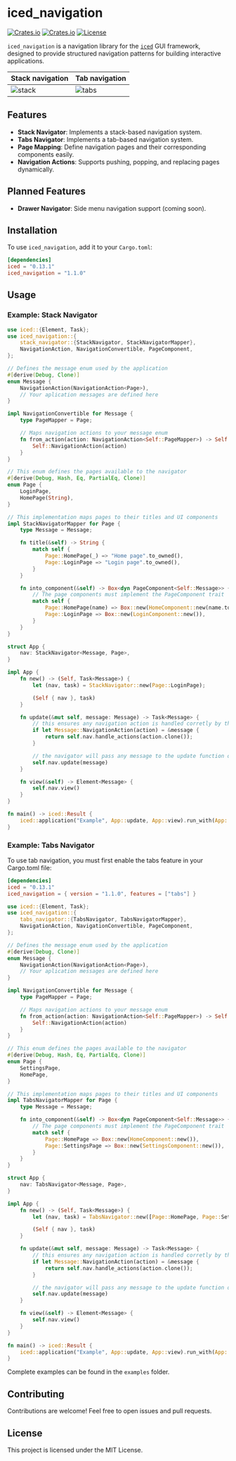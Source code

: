 # iced\_navigation
[![Crates.io](https://img.shields.io/crates/v/iced_navigation?style=flat-square)](https://crates.io/crates/iced_navigation)
[![Crates.io](https://img.shields.io/crates/d/iced_navigation?style=flat-square)](https://crates.io/crates/iced_navigation)
[![License](https://img.shields.io/badge/license-MIT-blue?style=flat-square)](LICENSE)

`iced_navigation` is a navigation library for the [`iced`](https://github.com/iced-rs/iced) GUI framework, designed to provide structured navigation patterns for building interactive applications.

| Stack navigation | Tab navigation |
|---------|---------|
|![stack](https://github.com/user-attachments/assets/8bc2ccf6-ef11-492e-a147-2df5ee5ce76d)|![tabs](https://github.com/user-attachments/assets/47cb7b50-520d-4b27-bde1-69ae9cc944c9)|


## Features

- **Stack Navigator**: Implements a stack-based navigation system.
- **Tabs Navigator**: Implements a tab-based navigation system.
- **Page Mapping**: Define navigation pages and their corresponding components easily.
- **Navigation Actions**: Supports pushing, popping, and replacing pages dynamically.

## Planned Features

- **Drawer Navigator**: Side menu navigation support (coming soon).

## Installation

To use `iced_navigation`, add it to your `Cargo.toml`:

```toml
[dependencies]
iced = "0.13.1"
iced_navigation = "1.1.0"
```

## Usage

### Example: Stack Navigator

```rust
use iced::{Element, Task};
use iced_navigation::{
    stack_navigator::{StackNavigator, StackNavigatorMapper},
    NavigationAction, NavigationConvertible, PageComponent,
};

// Defines the message enum used by the application
#[derive(Debug, Clone)]
enum Message {
    NavigationAction(NavigationAction<Page>),
    // Your aplication messages are defined here
}

impl NavigationConvertible for Message {
    type PageMapper = Page;

    // Maps navigation actions to your message enum
    fn from_action(action: NavigationAction<Self::PageMapper>) -> Self {
        Self::NavigationAction(action)
    }
}

// This enum defines the pages available to the navigator
#[derive(Debug, Hash, Eq, PartialEq, Clone)]
enum Page {
    LoginPage,
    HomePage(String),
}

// This implementation maps pages to their titles and UI components
impl StackNavigatorMapper for Page {
    type Message = Message;

    fn title(&self) -> String {
        match self {
            Page::HomePage(_) => "Home page".to_owned(),
            Page::LoginPage => "Login page".to_owned(),
        }
    }

    fn into_component(&self) -> Box<dyn PageComponent<Self::Message>> {
        // The page components must implement the PageComponent trait
        match self {
            Page::HomePage(name) => Box::new(HomeComponent::new(name.to_owned())),
            Page::LoginPage => Box::new(LoginComponent::new()),
        }
    }
}

struct App {
    nav: StackNavigator<Message, Page>,
}

impl App {
    fn new() -> (Self, Task<Message>) {
        let (nav, task) = StackNavigator::new(Page::LoginPage);

        (Self { nav }, task)
    }

    fn update(&mut self, message: Message) -> Task<Message> {
        // this ensures any navigation action is handled corretly by the navigator
        if let Message::NavigationAction(action) = &message {
            return self.nav.handle_actions(action.clone());
        }

        // the navigator will pass any message to the update function of the current page
        self.nav.update(message)
    }

    fn view(&self) -> Element<Message> {
        self.nav.view()
    }
}

fn main() -> iced::Result {
    iced::application("Example", App::update, App::view).run_with(App::new)
}
```

### Example: Tabs Navigator

To use tab navigation, you must first enable the tabs feature in your Cargo.toml file:

```toml
[dependencies]
iced = "0.13.1"
iced_navigation = { version = "1.1.0", features = ["tabs"] }
```

```rust
use iced::{Element, Task};
use iced_navigation::{
    tabs_navigator::{TabsNavigator, TabsNavigatorMapper},
    NavigationAction, NavigationConvertible, PageComponent,
};

// Defines the message enum used by the application
#[derive(Debug, Clone)]
enum Message {
    NavigationAction(NavigationAction<Page>),
    // Your aplication messages are defined here
}

impl NavigationConvertible for Message {
    type PageMapper = Page;

    // Maps navigation actions to your message enum
    fn from_action(action: NavigationAction<Self::PageMapper>) -> Self {
        Self::NavigationAction(action)
    }
}

// This enum defines the pages available to the navigator
#[derive(Debug, Hash, Eq, PartialEq, Clone)]
enum Page {
    SettingsPage,
    HomePage,
}

// This implementation maps pages to their titles and UI components
impl TabsNavigatorMapper for Page {
    type Message = Message;

    fn into_component(&self) -> Box<dyn PageComponent<Self::Message>> {
        // The page components must implement the PageComponent trait
        match self {
            Page::HomePage => Box::new(HomeComponent::new()),
            Page::SettingsPage => Box::new(SettingsComponent::new()),
        }
    }
}

struct App {
    nav: TabsNavigator<Message, Page>,
}

impl App {
    fn new() -> (Self, Task<Message>) {
        let (nav, task) = TabsNavigator::new([Page::HomePage, Page::SettingsPage], Page::HomePage);

        (Self { nav }, task)
    }

    fn update(&mut self, message: Message) -> Task<Message> {
        // this ensures any navigation action is handled corretly by the navigator
        if let Message::NavigationAction(action) = &message {
            return self.nav.handle_actions(action.clone());
        }

        // the navigator will pass any message to the update function of the current page
        self.nav.update(message)
    }

    fn view(&self) -> Element<Message> {
        self.nav.view()
    }
}

fn main() -> iced::Result {
    iced::application("Example", App::update, App::view).run_with(App::new)
}
```

Complete examples can be found in the `examples` folder.

## Contributing

Contributions are welcome! Feel free to open issues and pull requests.

## License

This project is licensed under the MIT License.



